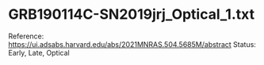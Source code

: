 # GRB190114C-SN2019jrj_Optical_1.txt

Reference: https://ui.adsabs.harvard.edu/abs/2021MNRAS.504.5685M/abstract
Status: Early, Late, Optical
